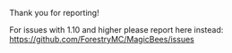 Thank you for reporting!

For issues with 1.10 and higher please report here instead:  
https://github.com/ForestryMC/MagicBees/issues
